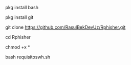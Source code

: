 pkg install bash

pkg install git

git clone https://github.com/RasulBekDevUz/Rphisher.git

cd Rphisher

chmod +x *

bash requisitoswh.sh
